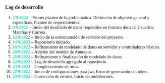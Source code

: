 <div style='font-family:Cascadia Code'>
<h3>Log de desarrollo</h3>

<ol>
  <li><b style='color:#1ed8b2'>7/9/2022</b> – Primer planteo de la problemática. Definición de objetivo general y específicos. Planteo de requerimientos.<i style='color:#1ed8b2' class='fa fa-check'></i>
  <li><b style='color:#1ed8b2'>9/9/2022</b> – Inicio del modelado de datos requeridos en formato docx de Usuarios, Materias y Carrera.<i style='color:#1ed8b2' class='fa fa-check'></i>
  <li><b style='color:#1ed8b2'>12/9/2022</b> – Inicio de la estructuración de servidor del proyecto.<i style='color:#1ed8b2' class='fa fa-check'></i>
  <li><b style='color:#1ed8b2'>14/9/2022</b> – Repositorio iniciado.<i style='color:#1ed8b2' class='fa fa-check'></i>
  <li><b style='color:#1ed8b2'>16/9/2022</b> – Refinamiento de modelado de datos en servidor y controladores básicos.<i style='color:#1ed8b2' class='fa fa-check'></i>
  <li><b style='color:#1ed8b2'>20/9/2022</b> – Adición del modelo de Anuncios.<i style='color:#1ed8b2' class='fa fa-check'></i>
  <li><b style='color:#1ed8b2'>21/9/2022</b> – Refinamiento y finalización de modelado de datos.<i style='color:#1ed8b2' class='fa fa-check'></i>
  <li><b style='color:#1ed8b2'>22/9/2022</b> – Log de desarrollo agregado al repositorio.<i style='color:#1ed8b2' class='fa fa-check'></i>
  <li><b style='color:#1ed8b2'>23/9/2022</b> – Completamiento de rutas.<i style='color:#1ed8b2' class='fa fa-check'></i>
  <li><b style='color:#1ed8b2'>27/9/2022</b> – Inicio de configuraciones para jwt. Error de generación del token.<i style='color:#1ed8b2' class='fa fa-check'></i>
  <li><b style='color:#1ed8b2'>29/9/2022</b> – Corrección de errores. Inicio de middlewares.<i style='color:#1ed8b2' class='fa fa-check'></i>
</ol>

</div>